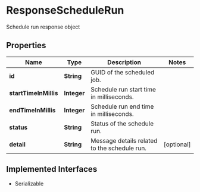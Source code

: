

# ResponseScheduleRun

Schedule run response object

## Properties

| Name | Type | Description | Notes |
|------------ | ------------- | ------------- | -------------|
|**id** | **String** | GUID of the scheduled job. |  |
|**startTimeInMillis** | **Integer** | Schedule run start time in milliseconds. |  |
|**endTimeInMillis** | **Integer** | Schedule run end time in milliseconds. |  |
|**status** | **String** | Status of the schedule run. |  |
|**detail** | **String** | Message details related to the schedule run. |  [optional] |


## Implemented Interfaces

* Serializable


